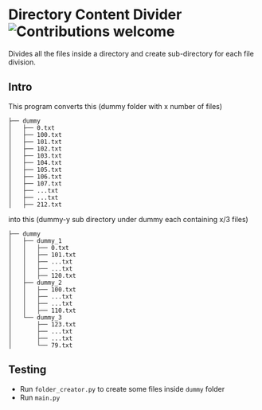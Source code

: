 # Directory Content Divider ![Contributions welcome](https://img.shields.io/badge/contributions-welcome-orange.svg)
Divides all the files inside a directory and create sub-directory for each file division. 

## Intro
This program converts this (dummy folder with x number of files)
```
├── dummy
│   ├── 0.txt
│   ├── 100.txt
│   ├── 101.txt
│   ├── 102.txt
│   ├── 103.txt
│   ├── 104.txt
│   ├── 105.txt
│   ├── 106.txt
│   ├── 107.txt
│   ├── ...txt
│   ├── ...txt
│   ├── 212.txt
```
into this (dummy-y sub directory under dummy  each containing x/3 files)
```
├── dummy
│   ├── dummy_1
│   │   ├── 0.txt
│   │   ├── 101.txt
│   │   ├── ...txt
│   │   ├── ...txt
│   │   ├── 120.txt
│   ├── dummy_2
│   │   ├── 100.txt
│   │   ├── ...txt
│   │   ├── ...txt
│   │   ├── 110.txt
│   └── dummy_3
│       ├── 123.txt
│       ├── ...txt
│       ├── ...txt
│       └── 79.txt
```

## Testing
- Run `folder_creator.py` to create some files inside `dummy` folder
- Run `main.py` 